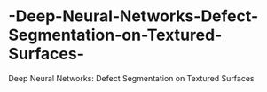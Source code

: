 # -Deep-Neural-Networks-Defect-Segmentation-on-Textured-Surfaces-
 Deep Neural Networks:  Defect Segmentation on Textured Surfaces 
